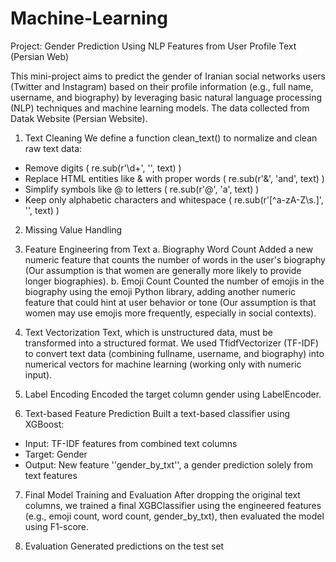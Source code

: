 # Machine-Learning

Project: Gender Prediction Using NLP Features from User Profile Text (Persian Web)

This mini-project aims to predict the gender of Iranian social networks users (Twitter and Instagram) based on their profile information (e.g., full name, username, and biography) by leveraging basic natural language processing (NLP) techniques and machine learning models. The data collected from Datak Website (Persian Website).

1. Text Cleaning
We define a function clean_text() to normalize and clean raw text data:
- Remove digits ( re.sub(r'\d+', '', text) )
- Replace HTML entities like &amp; with proper words ( re.sub(r'&amp;', 'and', text) )
- Simplify symbols like @ to letters ( re.sub(r'@', 'a', text) )
- Keep only alphabetic characters and whitespace ( re.sub(r'[^a-zA-Z\s.]', '', text) )

2. Missing Value Handling

3. Feature Engineering from Text
a. Biography Word Count
Added a new numeric feature that counts the number of words in the user's biography (Our assumption is that women are generally more likely to provide longer biographies).
b. Emoji Count
Counted the number of emojis in the biography using the emoji Python library, adding another numeric feature that could hint at user behavior or tone (Our assumption is that women may use emojis more frequently, especially in social contexts).

4. Text Vectorization
Text, which is unstructured data, must be transformed into a structured format. We used TfidfVectorizer (TF-IDF) to convert text data (combining fullname, username, and biography) into numerical vectors for machine learning (working only with numeric input).

5. Label Encoding
Encoded the target column gender using LabelEncoder.

6. Text-based Feature Prediction
Built a text-based classifier using XGBoost:
- Input: TF-IDF features from combined text columns
- Target: Gender
- Output: New feature ''gender_by_txt'', a gender prediction solely from text features

7. Final Model Training and Evaluation
After dropping the original text columns, we trained a final XGBClassifier using the engineered features (e.g., emoji count, word count, gender_by_txt), then evaluated the model using F1-score.

8. Evaluation
Generated predictions on the test set





  
